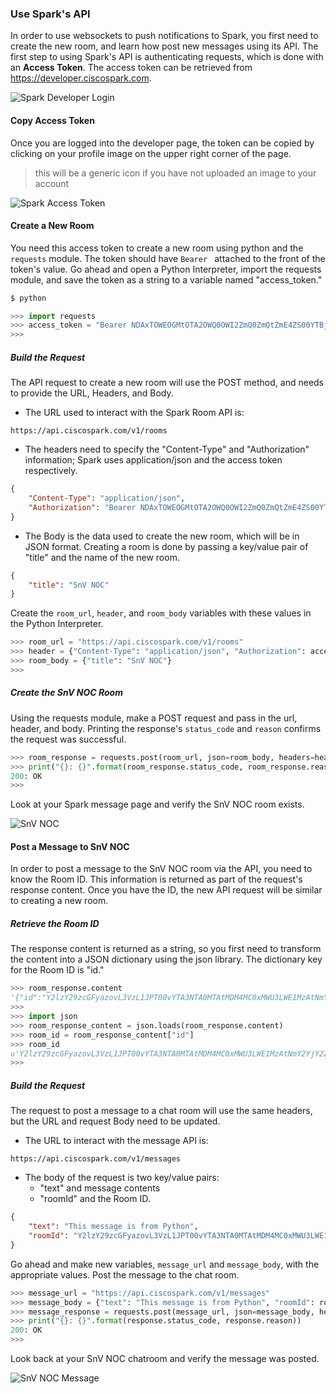 ### Use Spark's API
In order to use websockets to push notifications to Spark, you first need to create the new room, and learn how post new messages using its API. The first step to using Spark's API is authenticating requests, which is done with an **Access Token**. The access token can be retrieved from https://developer.ciscospark.com.

![Spark Developer Login](/posts/files/intermediate-aci_mission/assets/images/spark_developer_login.png)

#### Copy Access Token
Once you are logged into the developer page, the token can be copied by clicking on your profile image on the upper right corner of the page.
>this will be a generic icon if you have not uploaded an image to your account

![Spark Access Token](/posts/files/intermediate-aci_mission/assets/images/spark_access_token.png)

#### Create a New Room
You need this access token to create a new room using python and the `requests` module. The token should have `Bearer ` attached to the front of the token's value. Go ahead and open a Python Interpreter, import the requests module, and save the token as a string to a variable named "access_token."
```bash
$ python
```
```python
>>> import requests
>>> access_token = "Bearer NDAxTOWEOGMtOTA2OWQ0OWI2ZmQ0ZmQtZmE4ZS00YTBjLROTM5ZDUxOTktOWE5wi"
>>> 
```

##### Build the Request
The API request to create a new room will use the POST method, and needs to provide the URL, Headers, and Body.

*  The URL used to interact with the Spark Room API is:
```
https://api.ciscospark.com/v1/rooms
```

*  The headers need to specify the "Content-Type" and "Authorization" information; Spark uses application/json and the access token respectively.

```json
{
    "Content-Type": "application/json",
    "Authorization": "Bearer NDAxTOWEOGMtOTA2OWQ0OWI2ZmQ0ZmQtZmE4ZS00YTBjLROTM5ZDUxOTktOWE5wi"
}
```

*  The Body is the data used to create the new room, which will be in JSON format. Creating a room is done by passing a key/value pair of "title" and the name of the new room.
```json
{
    "title": "SnV NOC"
}
```

Create the `room_url`, `header`, and `room_body` variables with these values in the Python Interpreter.
```python
>>> room_url = "https://api.ciscospark.com/v1/rooms"
>>> header = {"Content-Type": "application/json", "Authorization": access_token}
>>> room_body = {"title": "SnV NOC"}
>>> 
```

##### Create the SnV NOC Room
Using the requests module, make a POST request and pass in the url, header, and body. Printing the response's `status_code` and `reason` confirms the request was successful.
```python
>>> room_response = requests.post(room_url, json=room_body, headers=header)
>>> print("{}: {}".format(room_response.status_code, room_response.reason))
200: OK
>>> 
```

Look at your Spark message page and verify the SnV NOC room exists.

![SnV NOC](/posts/files/intermediate-aci_mission/assets/images/snv_noc.png)

#### Post a Message to SnV NOC
In order to post a message to the SnV NOC room via the API, you need to know the Room ID. This information is returned as part of the request's response content. Once you have the ID, the new API request will be similar to creating a new room.

##### Retrieve the Room ID
The response content is returned as a string, so you first need to transform the content into a JSON dictionary using the json library. The dictionary key for the Room ID is "id."
```python
>>> room_response.content
'{"id":"Y2lzY29zcGFyazovL3VzL1JPT00vYTA3NTA0MTAtMDM4MC0xMWU3LWE1MzAtNmY2YjY2ZDJhMjg4","title":"SnV NOC","type":"group","isLocked":false,"lastActivity":"2017-03-07T21:54:24.099Z","creatorId":"Y2lzY29zcGFyazovL3VzL1BFT1BMRS9lNGUwMGRjYy05MzkwLTRlNDYtYjIxNi1kYjg2Y2E2NDgzZTc","created":"2017-03-07T21:54:24.081Z"}'
>>> 
>>> import json
>>> room_response_content = json.loads(room_response.content)
>>> room_id = room_response_content["id"]
>>> room_id
u'Y2lzY29zcGFyazovL3VzL1JPT00vYTA3NTA0MTAtMDM4MC0xMWU3LWE1MzAtNmY2YjY2ZDJhMjg4'
>>> 
```

##### Build the Request
The request to post a message to a chat room will use the same headers, but the URL and request Body need to be updated.

*  The URL to interact with the message API is:
```
https://api.ciscospark.com/v1/messages
```

*  The body of the request is two key/value pairs:
    -  "text" and message contents
    -  "roomId" and the Room ID.
```json
{
    "text": "This message is from Python",
    "roomId": "Y2lzY29zcGFyazovL3VzL1JPT00vYTA3NTA0MTAtMDM4MC0xMWU3LWE1MzAtNmY2YjY2ZDJhMjg4"
}
```

Go ahead and make new variables, `message_url` and `message_body`, with the appropriate values. Post the message to the chat room.
```python
>>> message_url = "https://api.ciscospark.com/v1/messages"
>>> message_body = {"text": "This message is from Python", "roomId": room_id}
>>> message_response = requests.post(message_url, json=message_body, headers=header)
>>> print("{}: {}".format(response.status_code, response.reason))
200: OK
>>> 
```

Look back at your SnV NOC chatroom and verify the message was posted.

![SnV NOC Message](/posts/files/intermediate-aci_mission/assets/images/snv_noc_message.png)
